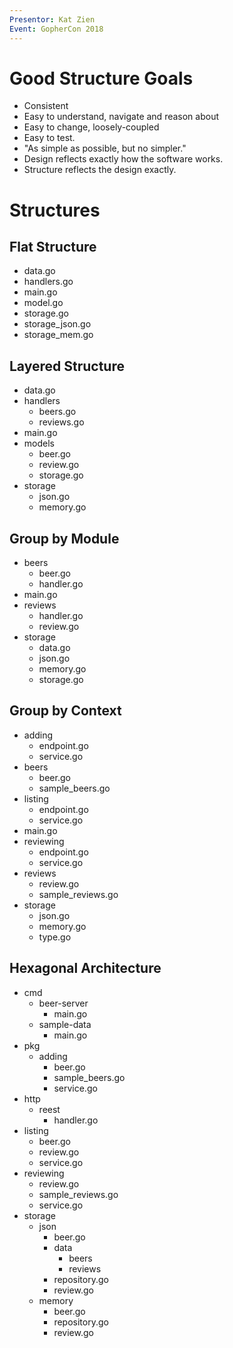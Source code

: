 ```yaml
---
Presentor: Kat Zien
Event: GopherCon 2018
---
```

# Good Structure Goals

* Consistent
* Easy to understand, navigate and reason about
* Easy to change, loosely-coupled
* Easy to test.
* "As simple as possible, but no simpler."
* Design reflects exactly how the software works.
* Structure reflects the design exactly.


# Structures

## Flat Structure

* data.go
* handlers.go
* main.go
* model.go
* storage.go
* storage_json.go
* storage_mem.go

## Layered Structure

* data.go
* handlers
	* beers.go
	* reviews.go
* main.go
* models
	* beer.go
	* review.go
	* storage.go
* storage
	* json.go
	* memory.go

## Group by Module

* beers
	* beer.go
	* handler.go
* main.go
* reviews
	* handler.go
	* review.go
* storage
	* data.go
	* json.go
	* memory.go
	* storage.go

## Group by Context

* adding
	* endpoint.go
	* service.go
* beers
	* beer.go
	* sample_beers.go
* listing
	* endpoint.go
	* service.go
* main.go
* reviewing
	* endpoint.go
	* service.go
* reviews
	* review.go
	* sample_reviews.go
* storage
	* json.go
	* memory.go
	* type.go

## Hexagonal Architecture

* cmd
	* beer-server
		* main.go
	* sample-data
		* main.go
* pkg
	* adding
		* beer.go
		* sample_beers.go
		* service.go
* http
	* reest
		* handler.go
* listing
	* beer.go
	* review.go
	* service.go
* reviewing
	* review.go
	* sample_reviews.go
	* service.go
* storage
	* json
		* beer.go
		* data
			* beers
			* reviews
		* repository.go
		* review.go
	* memory
		* beer.go
		* repository.go
		* review.go
























































































